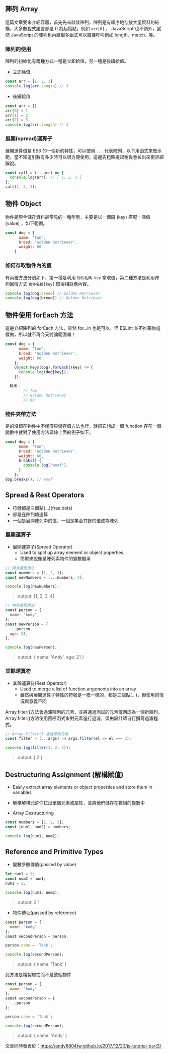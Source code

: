 ## 陣列 Array
這篇文章要來介紹容器，首先先來談談陣列，陣列是有順序地存放大量資料的結構，大多數程式語言都是 0 為起始點，例如 `arr[0]` ， JavaScript 也不例外，當然 JavaScript 的陣列也內建很多函式可以直接呼叫例如 length、match...等。

### 陣列的使用
陣列的初始化有兩種方式一種是立即給值，另一種是後續給值。

- 立即給值

```js
const arr = [1, 2, 3]
console.log(arr.length) // 3
```

- 後續給值

```js
const arr = []
arr[0] = 1
arr[1] = 2
arr[2] = 3
console.log(arr.length) // 3
```

### 展開(spread)運算子

展開運算值是 ES6 的一個新的特性，可以使用 `...` 代表陣列，以下用函式來做示範，當不知道引數有多少時可以很方便使用，這邊先粗略提起稍後會拉出來更詳細解說。

```js
const call = (...arr) => {
  console.log(arr); // [ 1, 2, 3 ]
};
call(1, 2, 3); 
```

## 物件 Object
物件是現今儲存資料最常見的一種型態，主要是以一個鍵 (key) 搭配一個值 (value) ，如下範例。

```js
const dog = {
      name: 'Tom',
      breed: 'Golden Retriever',
      weight: 60
    }
```

### 如何存取物件內的值

有兩種方法分別如下，第一種是利用 `物件名稱.key` 拿取值，第二種方法是利用陣列回傳方式 `物件名稱[key]` 取得相對應內容。

```js
console.log(dog.breed) // Golden Retriever
console.log(dog[breed]) // Golden Retriever
```

## 物件使用 forEach 方法
這邊介紹陣列的 forEach 方法，雖然 for...in 也是可以，但  ESLint 並不推薦你這樣做，所以就不再今天討論範圍囉！

```js
const dog = {
      name: 'Tom',
      breed: 'Golden Retriever',
      weight: 60
    };
    Object.keys(dog).forEach((key) => {
      console.log(dog[key]);
    });

  輸出：
        // Tom
        // Golden Retriever
        // 60
```

### 物件夾帶方法
是的沒錯在物件中不僅僅只儲存值方法也行，就把它想成一個 function 存在一個變數中就對了使用方法延伸上面的例子如下。

```js
const dog = {
      name: 'Tom',
      breed: 'Golden Retriever',
      weight: 60,
      breaks() {
        console.log('woof'); 
      }
    };
dog.breaks(); // woof
``` 

##  Spread & Rest Operators

- 符號都是三個點(...)(free dots)
- 都是在陣列值運算
- 一個是展開陣列中的值，一個是集合其餘的值成為陣列

### 展開運算子
- 展開運算子(Spread Operator)
  - Used to split up array element or object poperties
  - 簡單來說像是陣列與物件的變數繼承

```js
// 陣列展開用法
const numbers = [1, 2, 3];
const newNumbers = [...numbers, 4];

console.log(newNumbers);
```
> output: [1, 2, 3, 4]

```js
// 物件展開用法
const person = {
  name: 'Andy',
};
const newPerson = {
  ...person,
  age: 21,
};

console.log(newPerson);
```
> output: { name: 'Andy', age: 21 }


### 其餘運算符

- 其餘運算符(Rest Operator)
  - Used to merge a list of function arguments into an array
  - 雖然與展開運算子特性的符號是一模一樣的，都是三個點(...)，但使用的情況與意義不同

Array.filter()方法會過濾陣列的元素，並將通過測試的元素傳回成為一個新陣列。
Array.filter()方法使用回呼函式來對元素進行過濾，須由設計師自行撰寫過濾程式。
```js
// Array.filter() 過濾陣列元素
const filter = (...args) => args.filter(el => el === 2);

console.log(filter(1, 2, 3));
```
> output: [ 2 ]


## Destructuring Assignment (解構賦值)

- Easily extract array elements or object properties and store them in variables
- 解構解構允許你拉出單個元素或屬性，並將他們儲存在數組的變數中

- Array Destructuring
```js
const numbers = [1, 2, 3];
const [num1, num2] = numbers;

console.log(num1, num2);
```

## Reference and Primitive Types

- 變數參數傳值(passed by value)
```js
let num1 = 1;
const num2 = num1;
num1 = 2;

console.log(num1, num2);
```
> output: 2 1

- 物件傳址(passed by reference)
```js
const person = {
  name: 'Andy'
};
const secondPerson = person;

person.name = 'Tank';

console.log(secondPerson);
```
> output: { name: 'Tank' }


此方法是複製屬性而不是整個物件
```js
const person = {
  name: 'Andy'
};
const secondPerson = {
  ...person
};

person.name = 'Tank';

console.log(secondPerson);
```
> output: { name: 'Andy' }


文章同時發表於：https://andy6804tw.github.io/2017/12/20/js-tutorial-psrt3/

